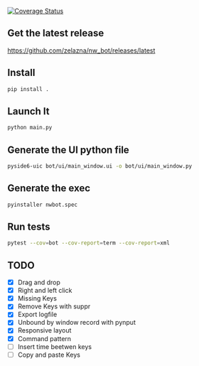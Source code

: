 [![Coverage Status](https://coveralls.io/repos/github/zelazna/nw_bot/badge.svg)](https://coveralls.io/github/zelazna/nw_bot)

## Get the latest release

<https://github.com/zelazna/nw_bot/releases/latest>

## Install

```bash
pip install .
```

## Launch It

```bash
python main.py
```

## Generate the UI python file

```bash
pyside6-uic bot/ui/main_window.ui -o bot/ui/main_window.py
```

## Generate the exec

```bash
pyinstaller nwbot.spec
```

## Run tests

```bash
pytest --cov=bot --cov-report=term --cov-report=xml
```

## TODO

- [X] Drag and drop
- [X] Right and left click
- [X] Missing Keys
- [X] Remove Keys with suppr
- [X] Export logfile
- [X] Unbound by window record with pynput
- [X] Responsive layout
- [X] Command pattern
- [ ] Insert time beetwen keys
- [ ] Copy and paste Keys
